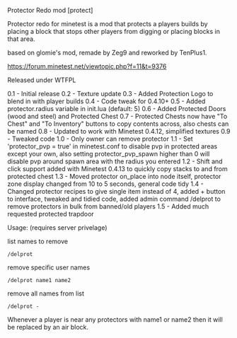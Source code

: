 Protector Redo mod [protect]

Protector redo for minetest is a mod that protects a players builds by placing
a block that stops other players from digging or placing blocks in that area.

based on glomie's mod, remade by Zeg9 and reworked by TenPlus1.

https://forum.minetest.net/viewtopic.php?f=11&t=9376

Released under WTFPL

0.1 - Initial release
0.2 - Texture update
0.3 - Added Protection Logo to blend in with player builds
0.4 - Code tweak for 0.4.10+
0.5 - Added protector.radius variable in init.lua (default: 5)
0.6 - Added Protected Doors (wood and steel) and Protected Chest
0.7 - Protected Chests now have "To Chest" and "To Inventory" buttons to copy
      contents across, also chests can be named
0.8 - Updated to work with Minetest 0.4.12, simplified textures
0.9 - Tweaked code
1.0 - Only owner can remove protector
1.1 - Set 'protector_pvp = true' in minetest.conf to disable pvp in protected
      areas except your own, also setting protector_pvp_spawn higher than 0 will
      disable pvp around spawn area with the radius you entered
1.2 - Shift and click support added with Minetest 0.4.13 to quickly copy stacks
      to and from protected chest
1.3 - Moved protector on_place into node itself, protector zone display changed
      from 10 to 5 seconds, general code tidy
1.4 - Changed protector recipes to give single item instead of 4, added + button
      to interface, tweaked and tidied code, added admin command /delprot to remove
      protectors in bulk from banned/old players
1.5 - Added much requested protected trapdoor

Usage: (requires server privelage)

list names to remove

	/delprot

remove specific user names

	/delprot name1 name2

remove all names from list

	/delprot -

Whenever a player is near any protectors with name1 or name2 then it will be
replaced by an air block.
